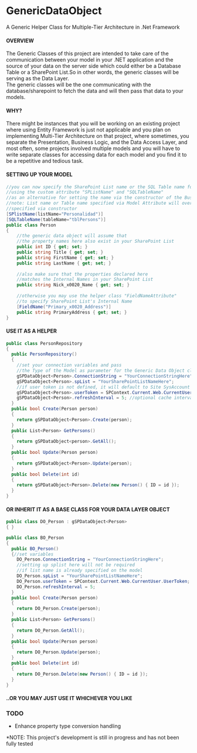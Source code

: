 # GenericDataObject
A Generic Helper Class for Multiple-Tier Architecture in .Net Framework<br/>

<h4>OVERVIEW</h4>

The Generic Classes of this project are intended to take care of the communication between your model in your .NET application and the source of your data on the server side which could either be a Database Table or a SharePoint List.So in other words, the generic classes will be serving as the Data Layer.<br/>
The generic classes will be the one communicating with the database/sharepoint to fetch the data and will then pass that data to your models.


<h4>WHY?</h4>

There might be instances that you will be working on an existing project where using Entity Framework is just not applicable and you plan on implementing Multi-Tier Architecture on that project, where sometimes, you separate the Presentation, Business Logic, and the Data Access Layer, and most often, some projects involved multiple models and you will have to write separate classes for accessing data for each model and you find it to be a repetitive and tedious task.


<h4>SETTING UP YOUR MODEL</h4>

```c#
//you can now specify the SharePoint List name or the SQL Table name for the model
//using the custom attribute "SPListName" and "SQLTableName"
//as an alternative for setting the name via the constructor of the Business Object
//note: List name or Table name specified via Model Attribute will override values
//specified via constructor
[SPlistName(listName="Personalidad")]
[SQLTableName(tableName="tblPersons")]
public class Person
{
    //the generic data object will assume that
    //the property names here also exist in your SharePoint List
    public int ID { get; set; }
    public string Title { get; set; }
    public string FirstName { get; set; }
    public string LastName { get; set; }
    
    //also make sure that the properties declared here 
    //matches the Internal Names in your SharePoint List
    public string Nick_x0020_Name { get; set; }
    
    //otherwise you may use the helper class "FieldNameAttribute"
    //to specify SharePoint List's Internal Name
    [FieldName("Primary_x0020_Address")]
    public string PrimaryAddress { get; set; }
}
```


<h4>USE IT AS A HELPER</h4>

```c#
public class PersonRepository
{
  public PersonRepository()
  {
    //set your connection variables and pass 
    //the Type of the Model as parameter for the Generic Data Object class
    gSPDataObject<Person>.ConnectionString = "YourConnectionStringHere"
    gSPDataObject<Person>.spList = "YourSharePointListNameHere";
    //if user token is not defined, it will default to Site SysAccount
    gSPDataObject<Person>.userToken = SPContext.Current.Web.CurrentUser.UserToken; 
    gSPDataObject<Person>.refreshInterval = 5; //optional cache interval in minutes
  }
  public bool Create(Person person)
  {
    return gSPDataObject<Person>.Create(person);
  }
  public List<Person> GetPersons()
  {
    return gSPDataObject<person>.GetAll();
  }
  public bool Update(Person person)
  {
    return gSPDataObject<Person>.Update(person);
  }
  public bool Delete(int id)
  {
    return gSPDataObject<Person>.Delete(new Person() { ID = id });
  }
}
```


<h4>OR INHERIT IT AS A BASE CLASS FOR YOUR DATA LAYER OBJECT</h4>

```c#
public class DO_Person : gSPDataObject<Person>
{ }

public class BO_Person
{
  public BO_Person()
  {//set variables
    DO_Person.ConnectionString = "YourConnectionStringHere";
    //setting up splist here will not be required 
    //if list name is already specified on the model
    DO_Person.spList = "YourSharePointListNameHere";
    DO_Person.userToken = SPContext.Current.Web.CurrentUser.UserToken;
    DO_Person.refreshInterval = 5;
  }
  public bool Create(Person person)
  {
    return DO_Person.Create(person);
  }
  public List<Person> GetPersons()
  {
    return DO_Person.GetAll();
  }
  public bool Update(Person person)
  {
    return DO_Person.Update(person);
  }
  public bool Delete(int id)
  {
    return DO_Person.Delete(new Person() { ID = id });
  }
}
```


<h4>..OR YOU MAY JUST USE IT WHICHEVER YOU LIKE</h4>


<h3>TODO</h3>
<ul>
<li>Enhance property type conversion handling</li>
</ul>

*NOTE: This project's development is still in progress and has not been fully tested

